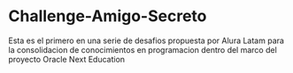 # Challenge-Amigo-Secreto
Esta es el primero en una serie de desafios propuesta por Alura Latam para la consolidacion de conocimientos en programacion dentro del marco del proyecto Oracle Next Education
